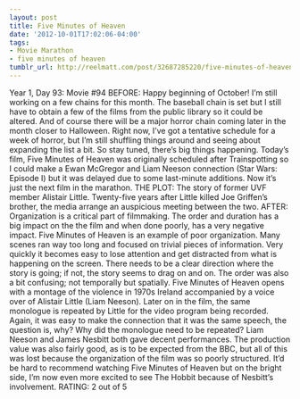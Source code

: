 ```yaml
---
layout: post
title: Five Minutes of Heaven
date: '2012-10-01T17:02:06-04:00'
tags:
- Movie Marathon
- five minutes of heaven
tumblr_url: http://reelmatt.com/post/32687285220/five-minutes-of-heaven
---
```

Year 1, Day 93: Movie #94
BEFORE: Happy beginning of October! I’m still working on a few chains for this month. The baseball chain is set but I still have to obtain a few of the films from the public library so it could be altered. And of course there will be a major horror chain coming later in the month closer to Halloween. Right now, I’ve got a tentative schedule for a week of horror, but I’m still shuffling things around and seeing about expanding the list a bit. So stay tuned, there’s big things happening.
Today’s film, Five Minutes of Heaven was originally scheduled after Trainspotting so I could make a Ewan McGregor and Liam Neeson connection (Star Wars: Episode I) but it was delayed due to some last-minute additions. Now it’s just the next film in the marathon.
THE PLOT: The story of former UVF member Alistair Little. Twenty-five years after Little killed Joe Griffen’s brother, the media arrange an auspicious meeting between the two.
AFTER: Organization is a critical part of filmmaking. The order and duration has a big impact on the the film and when done poorly, has a very negative impact. Five Minutes of Heaven is an example of poor organization.
Many scenes ran way too long and focused on trivial pieces of information. Very quickly it becomes easy to lose attention and get distracted from what is happening on the screen. There needs to be a clear direction where the story is going; if not, the story seems to drag on and on. The order was also a bit confusing; not temporally but spatially. Five Minutes of Heaven opens with a montage of the violence in 1970s Ireland accompanied by a voice over of Alistair Little (Liam Neeson). Later on in the film, the same monologue is repeated by Little for the video program being recorded. Again, it was easy to make the connection that it was the same speech, the question is, why? Why did the monologue need to be repeated?
Liam Neeson and James Nesbitt both gave decent performances. The production value was also fairly good, as is to be expected from the BBC, but all of this was lost because the organization of the film was so poorly structured. It’d be hard to recommend watching Five Minutes of Heaven but on the bright side, I’m now even more excited to see The Hobbit because of Nesbitt’s involvement.
RATING: 2 out of 5
